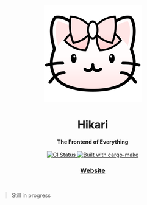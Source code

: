 <div align="center"><img src="./docs/logo.png" /></div>
<h1 align="center">Hikari</h1>
<div align="center">
 <strong>
   The Frontend of Everything
 </strong>
</div>

<br />

<div align="center">
  <!-- CI status -->
  <a href="https://github.com/async-rs/async-std/actions">
    <img src="https://img.shields.io/github/actions/workflow/status/celestia-island/hikari/ci.yml?branch=main&style=flat-square"
      alt="CI Status" />
  </a>
  <!-- Built with -->
  <a href="https://sagiegurari.github.io/cargo-make">
    <img src="https://sagiegurari.github.io/cargo-make/assets/badges/cargo-make.svg" alt="Built with cargo-make">
  </a>
</div>

<div align="center">
  <h3>
    <a href="https://celestia.world">
      Website
    </a>
  </h3>
</div>

<br/>

> Still in progress
